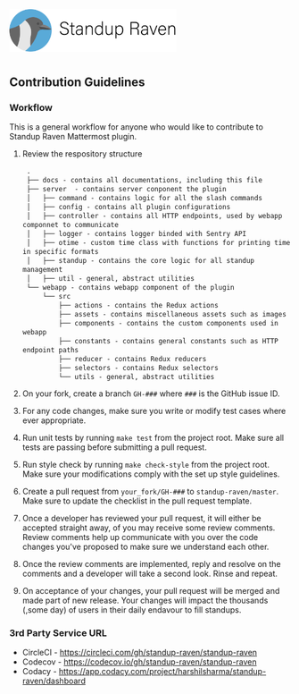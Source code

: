<img src="assets/images/banner.png" width="300px">

#

## Contribution Guidelines

### Workflow

This is a general workflow for anyone who would like to contribute to Standup Raven Mattermost plugin.

1. Review the respository structure

        .
        ├── docs - contains all documentations, including this file
        ├── server  - contains server conponent the plugin
        │   ├── command - contains logic for all the slash commands
        │   ├── config - contains all plugin configurations
        │   ├── controller - contains all HTTP endpoints, used by webapp componnet to communicate
        │   ├── logger - contains logger binded with Sentry API
        │   ├── otime - custom time class with functions for printing time in specific formats
        │   ├── standup - contains the core logic for all standup management
        │   ├── util - general, abstract utilities
        └── webapp - contains webapp component of the plugin
            └── src
                ├── actions - contains the Redux actions
                ├── assets - contains miscellaneous assets such as images
                ├── components - contains the custom components used in webapp
                ├── constants - contains general constants such as HTTP endpoint paths
                ├── reducer - contains Redux reducers
                ├── selectors - contains Redux selectors
                └── utils - general, abstract utilities
                
1. On your fork, create a branch `GH-###` where `###` is the GitHub issue ID.
1. For any code changes, make sure you write or modify test cases where ever appropriate.
1. Run unit tests by running `make test` from the project root. Make sure all tests are passing before submitting a pull request.
1. Run style check by running `make check-style` from the project root. Make sure your modifications comply with the set up style guidelines.
1. Create a pull request from `your_fork/GH-###` to `standup-raven/master`. Make sure to update the checklist
in the pull request template.
1. Once a developer has reviewed your pull request, it will either be accepted straight away, of you may receive some review comments.
Review comments help up communicate with you over the code changes you've proposed to make sure we understand each other.
1. Once the review comments are implemented, reply and resolve on the comments and a developer will take a second look. Rinse and repeat.
1. On acceptance of your changes, your pull request will be merged and made part of new release. Your changes will impact 
the thousands (,some day) of users in their daily endavour to fill standups.

### 3rd Party Service URL

* CircleCI - https://circleci.com/gh/standup-raven/standup-raven
* Codecov - https://codecov.io/gh/standup-raven/standup-raven
* Codacy - https://app.codacy.com/project/harshilsharma/standup-raven/dashboard

